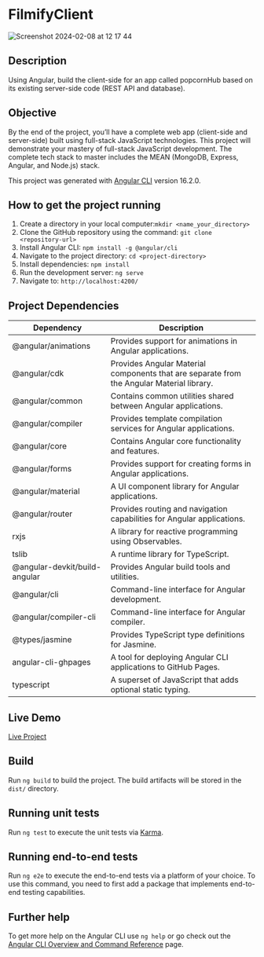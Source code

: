 # FilmifyClient

![Screenshot 2024-02-08 at 12 17 44](https://github.com/tompra/filmify/assets/143709419/cb7b7182-6ce4-4f4e-a1c9-611e526e6011)

## Description
Using Angular, build the client-side for an app called popcornHub based on its existing server-side code (REST API and database).

## Objective 
By the end of the project, you’ll have a complete web app (client-side and server-side) built using full-stack JavaScript technologies. This project will demonstrate your mastery of full-stack JavaScript development. The complete tech stack to master includes the MEAN (MongoDB, Express, Angular, and Node.js) stack.

This project was generated with [Angular CLI](https://github.com/angular/angular-cli) version 16.2.0.

## How to get the project running
1. Create a directory in your local computer:`mkdir <name_your_directory>`
2. Clone the GitHub repository using the command: `git clone <repository-url>`
3. Install Angular CLI: `npm install -g @angular/cli`
4. Navigate to the project directory: `cd <project-directory>`
5. Install dependencies: `npm install`
6. Run the development server: `ng serve`
7. Navigate to: `http://localhost:4200/`

## Project Dependencies
| Dependency                         | Description                                                                           |
|------------------------------------|---------------------------------------------------------------------------------------|
| @angular/animations                | Provides support for animations in Angular applications.                               |
| @angular/cdk                       | Provides Angular Material components that are separate from the Angular Material library. |
| @angular/common                    | Contains common utilities shared between Angular applications.                         |
| @angular/compiler                  | Provides template compilation services for Angular applications.                       |
| @angular/core                      | Contains Angular core functionality and features.                                      |
| @angular/forms                     | Provides support for creating forms in Angular applications.                           |
| @angular/material                  | A UI component library for Angular applications.                                        |
| @angular/router                    | Provides routing and navigation capabilities for Angular applications.                 |
| rxjs                               | A library for reactive programming using Observables.                                   |
| tslib                              | A runtime library for TypeScript.                                                       |
| @angular-devkit/build-angular      | Provides Angular build tools and utilities.                                             |
| @angular/cli                       | Command-line interface for Angular development.                                         |
| @angular/compiler-cli              | Command-line interface for Angular compiler.                                            |
| @types/jasmine                    | Provides TypeScript type definitions for Jasmine.                                       |
| angular-cli-ghpages                | A tool for deploying Angular CLI applications to GitHub Pages.                          |
| typescript                         | A superset of JavaScript that adds optional static typing.                              |


## Live Demo
[Live Project](https://tompra.github.io/filmify/)

## Build

Run `ng build` to build the project. The build artifacts will be stored in the `dist/` directory.

## Running unit tests

Run `ng test` to execute the unit tests via [Karma](https://karma-runner.github.io).

## Running end-to-end tests

Run `ng e2e` to execute the end-to-end tests via a platform of your choice. To use this command, you need to first add a package that implements end-to-end testing capabilities.

## Further help

To get more help on the Angular CLI use `ng help` or go check out the [Angular CLI Overview and Command Reference](https://angular.io/cli) page.
